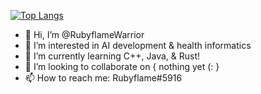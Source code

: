 [![Top Langs](https://github-readme-stats.vercel.app/api/top-langs/?username=RubyflameWarrior&theme=github_dark)](https://github.com/RubyflameWarrior)

- 👋 Hi, I’m @RubyflameWarrior
- 👀 I’m interested in AI development & health informatics
- 🌱 I’m currently learning C++, Java, & Rust!
- 💞️ I’m looking to collaborate on { nothing yet (: }
- 📫 How to reach me: Rubyflame#5916

<!---
RubyflameWarrior/RubyflameWarrior is a ✨ special ✨ repository because its `README.md` (this file) appears on your GitHub profile.
You can click the Preview link to take a look at your changes.
--->
